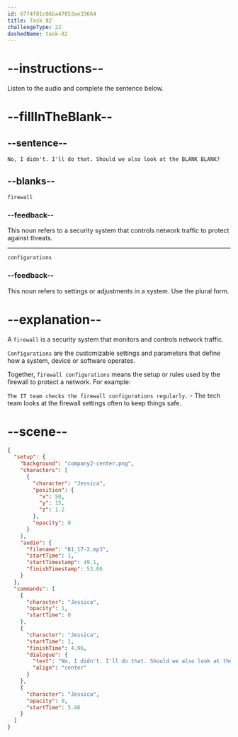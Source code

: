 ```yaml
---
id: 67f4f81c06ba47053ae33664
title: Task 82
challengeType: 22
dashedName: task-82
---
```


<!-- (audio) Jessica: No, I didn't. I'll do that. Should we also look at the firewall configurations? -->

# --instructions--

Listen to the audio and complete the sentence below.

# --fillInTheBlank--

## --sentence--

`No, I didn't. I'll do that. Should we also look at the BLANK BLANK?`

## --blanks--

`firewall`

### --feedback--

This noun refers to a security system that controls network traffic to protect against threats.

---

`configurations`

### --feedback--

This noun refers to settings or adjustments in a system. Use the plural form.

# --explanation--

A `firewall` is a security system that monitors and controls network traffic.

`Configurations` are the customizable settings and parameters that define how a system, device or software operates.

Together, `firewall configurations` means the setup or rules used by the firewall to protect a network. For example:

`The IT team checks the firewall configurations regularly.` - The tech team looks at the firewall settings often to keep things safe.

# --scene--

```json
{
  "setup": {
    "background": "company2-center.png",
    "characters": [
      {
        "character": "Jessica",
        "position": {
          "x": 50,
          "y": 15,
          "z": 1.2
        },
        "opacity": 0
      }
    ],
    "audio": {
      "filename": "B1_17-2.mp3",
      "startTime": 1,
      "startTimestamp": 49.1,
      "finishTimestamp": 53.06
    }
  },
  "commands": [
    {
      "character": "Jessica",
      "opacity": 1,
      "startTime": 0
    },
    {
      "character": "Jessica",
      "startTime": 1,
      "finishTime": 4.96,
      "dialogue": {
        "text": "No, I didn't. I'll do that. Should we also look at the firewall configurations?",
        "align": "center"
      }
    },
    {
      "character": "Jessica",
      "opacity": 0,
      "startTime": 5.46
    }
  ]
}
```
